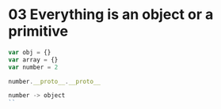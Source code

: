 # 03 Everything is an object or a primitive

```javascript
var obj = {}
var array = {}
var number = 2

number.__proto__.__proto__

number -> object
``